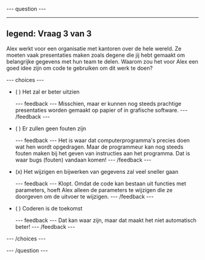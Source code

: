 
--- question ---

---
legend: Vraag 3 van 3
---

Alex werkt voor een organisatie met kantoren over de hele wereld. Ze moeten vaak presentaties maken zoals degene die jij hebt gemaakt om belangrijke gegevens met hun team te delen. Waarom zou het voor Alex een goed idee zijn om code te gebruiken om dit werk te doen?

--- choices ---

- ( ) Het zal er beter uitzien


  --- feedback --- Misschien, maar er kunnen nog steeds prachtige presentaties worden gemaakt op papier of in grafische software. --- /feedback ---

- ( ) Er zullen geen fouten zijn

  --- feedback --- Het is waar dat computerprogramma's precies doen wat hen wordt opgedragen. Maar de programmeur kan nog steeds fouten maken bij het geven van instructies aan het programma. Dat is waar bugs (fouten) vandaan komen! --- /feedback ---

- (x) Het wijzigen en bijwerken van gegevens zal veel sneller gaan

  --- feedback --- Klopt. Omdat de code kan bestaan uit functies met parameters, hoeft Alex alleen de parameters te wijzigen die ze doorgeven om de uitvoer te wijzigen. --- /feedback ---

- ( ) Coderen is de toekomst

  --- feedback --- Dat kan waar zijn, maar dat maakt het niet automatisch beter! --- /feedback ---

--- /choices ---

--- /question ---
